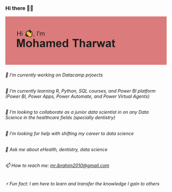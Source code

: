 ### Hi there 👋🦷

![](https://github.com/mthibrahim/mthibrahim/blob/main/header.png?raw=true)


###### 🔭 I’m currently working on Datacamp prjoects 
###### 🌱 I’m currently learning R, Python, SQL courses, and Power BI platform (Power BI, Power Apps, Power Automate, and Power Virtual Agents)
###### 👯 I’m looking to collaborate as a junior data scientist in on any Data Science in the healthcare fields (specially dentistry)
###### 🤔 I’m looking for help with shifting my career to data science 
###### 💬 Ask me about eHealth, dentistry, data science
###### 📫 How to reach me: mr.ibrahim2010@gmail.com
###### ⚡ Fun fact: I am here to learn and transfer the knowledge I gain to others



<!--

**mthibrahim/mthibrahim** is a ✨ _special_ ✨ repository because its `README.md` (this file) appears on your GitHub profile.

-->
